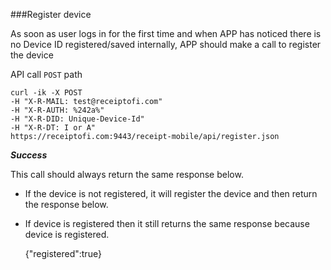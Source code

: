 ###Register device 

As soon as user logs in for the first time and when APP has noticed there is no Device ID registered/saved internally, APP should make a call to register the device

API call <code>POST</code> path 

	curl -ik -X POST 
    -H "X-R-MAIL: test@receiptofi.com" 
    -H "X-R-AUTH: %242a%" 
    -H "X-R-DID: Unique-Device-Id" 
    -H "X-R-DT: I or A"
    https://receiptofi.com:9443/receipt-mobile/api/register.json

***Success***

This call should always return the same response below. 

- If the device is not registered, it will register the device and then return the response below. 
- If device is registered then it still returns the same response because device is registered.

	{"registered":true}